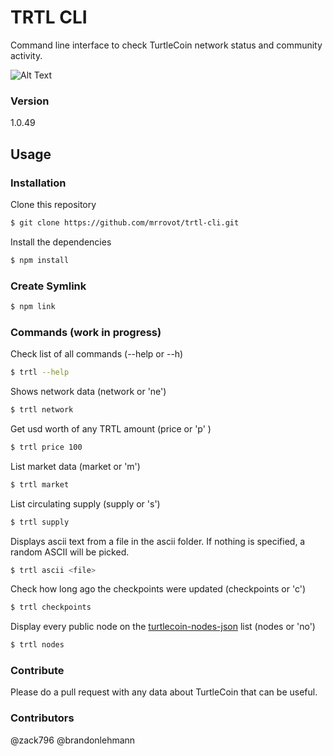 # TRTL CLI

Command line interface to check TurtleCoin network status and community activity.

![Alt Text](https://media.giphy.com/media/8m7LEArtWVfHkuWpPV/giphy.gif)

### Version
1.0.49

## Usage

### Installation

Clone this repository

```sh
$ git clone https://github.com/mrrovot/trtl-cli.git
```

Install the dependencies

```sh
$ npm install
```

### Create Symlink

```sh
$ npm link
```

### Commands (work in progress)

Check list of all commands (--help or --h)
```sh
$ trtl --help
```

Shows network data (network or 'ne')
```sh
$ trtl network
```

Get usd worth of any TRTL amount (price <quantity> or 'p' <quantity>)
```sh
$ trtl price 100
```

List market data (market or 'm')
```sh
$ trtl market
```

List circulating supply (supply or 's')
```sh
$ trtl supply
```

Displays ascii text from a file in the ascii folder. If nothing is specified, a random ASCII will be picked.
```sh
$ trtl ascii <file>
```

Check how long ago the checkpoints were updated (checkpoints or 'c')
```sh
$ trtl checkpoints
```

Display every public node on the [turtlecoin-nodes-json](https://github.com/turtlecoin/turtlecoin-nodes-json) list (nodes or 'no')
```sh
$ trtl nodes
```

### Contribute

Please do a pull request with any data about TurtleCoin that can be useful.

### Contributors

@zack796 @brandonlehmann
